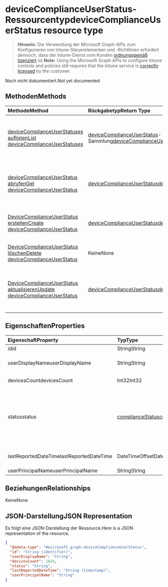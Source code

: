 # <a name="devicecomplianceuserstatus-resource-type"></a><span data-ttu-id="9febb-101">deviceComplianceUserStatus-Ressourcentyp</span><span class="sxs-lookup"><span data-stu-id="9febb-101">deviceComplianceUserStatus resource type</span></span>

> <span data-ttu-id="9febb-102">**Hinweis:** Die Verwendung der Microsoft Graph-APIs zum Konfigurieren von Intune-Steuerelementen und -Richtlinien erfordert dennoch, dass der Intune-Dienst vom Kunden [ordnungsgemäß lizenziert](https://go.microsoft.com/fwlink/?linkid=839381) ist.</span><span class="sxs-lookup"><span data-stu-id="9febb-102">**Note:** Using the Microsoft Graph APIs to configure Intune controls and policies still requires that the Intune service is [correctly licensed](https://go.microsoft.com/fwlink/?linkid=839381) by the customer.</span></span>

<span data-ttu-id="9febb-103">Noch nicht dokumentiert.</span><span class="sxs-lookup"><span data-stu-id="9febb-103">Not yet documented</span></span>
## <a name="methods"></a><span data-ttu-id="9febb-104">Methoden</span><span class="sxs-lookup"><span data-stu-id="9febb-104">Methods</span></span>
|<span data-ttu-id="9febb-105">Methode</span><span class="sxs-lookup"><span data-stu-id="9febb-105">Method</span></span>|<span data-ttu-id="9febb-106">Rückgabetyp</span><span class="sxs-lookup"><span data-stu-id="9febb-106">Return Type</span></span>|<span data-ttu-id="9febb-107">Beschreibung</span><span class="sxs-lookup"><span data-stu-id="9febb-107">Description</span></span>|
|:---|:---|:---|
|[<span data-ttu-id="9febb-108">deviceComplianceUserStatuses auflisten</span><span class="sxs-lookup"><span data-stu-id="9febb-108">List deviceComplianceUserStatuses</span></span>](../api/intune_deviceconfig_devicecomplianceuserstatus_list.md)|<span data-ttu-id="9febb-109">[deviceComplianceUserStatus](../resources/intune_deviceconfig_devicecomplianceuserstatus.md)-Sammlung</span><span class="sxs-lookup"><span data-stu-id="9febb-109">[deviceComplianceUserStatus](../resources/intune_deviceconfig_devicecomplianceuserstatus.md) collection</span></span>|<span data-ttu-id="9febb-110">Auflisten von Eigenschaften und Beziehungen der [deviceComplianceUserStatus](../resources/intune_deviceconfig_devicecomplianceuserstatus.md)-Objekte.</span><span class="sxs-lookup"><span data-stu-id="9febb-110">List properties and relationships of the [deviceComplianceUserStatus](../resources/intune_deviceconfig_devicecomplianceuserstatus.md) objects.</span></span>|
|[<span data-ttu-id="9febb-111">deviceComplianceUserStatus abrufen</span><span class="sxs-lookup"><span data-stu-id="9febb-111">Get deviceComplianceUserStatus</span></span>](../api/intune_deviceconfig_devicecomplianceuserstatus_get.md)|[<span data-ttu-id="9febb-112">deviceComplianceUserStatus</span><span class="sxs-lookup"><span data-stu-id="9febb-112">deviceComplianceUserStatus</span></span>](../resources/intune_deviceconfig_devicecomplianceuserstatus.md)|<span data-ttu-id="9febb-113">Lesen von Eigenschaften und Beziehungen des [deviceComplianceUserStatus](../resources/intune_deviceconfig_devicecomplianceuserstatus.md)-Objekts.</span><span class="sxs-lookup"><span data-stu-id="9febb-113">Read properties and relationships of the [deviceComplianceUserStatus](../resources/intune_deviceconfig_devicecomplianceuserstatus.md) object.</span></span>|
|[<span data-ttu-id="9febb-114">DeviceComplianceUserStatus erstellen</span><span class="sxs-lookup"><span data-stu-id="9febb-114">Create deviceComplianceUserStatus</span></span>](../api/intune_deviceconfig_devicecomplianceuserstatus_create.md)|[<span data-ttu-id="9febb-115">deviceComplianceUserStatus</span><span class="sxs-lookup"><span data-stu-id="9febb-115">deviceComplianceUserStatus</span></span>](../resources/intune_deviceconfig_devicecomplianceuserstatus.md)|<span data-ttu-id="9febb-116">Erstellen eines neuen [deviceComplianceUserStatus](../resources/intune_deviceconfig_devicecomplianceuserstatus.md)-Objekts.</span><span class="sxs-lookup"><span data-stu-id="9febb-116">Create a new [deviceComplianceUserStatus](../resources/intune_deviceconfig_devicecomplianceuserstatus.md) object.</span></span>|
|[<span data-ttu-id="9febb-117">DeviceComplianceUserStatus löschen</span><span class="sxs-lookup"><span data-stu-id="9febb-117">Delete deviceComplianceUserStatus</span></span>](../api/intune_deviceconfig_devicecomplianceuserstatus_delete.md)|<span data-ttu-id="9febb-118">Keine</span><span class="sxs-lookup"><span data-stu-id="9febb-118">None</span></span>|<span data-ttu-id="9febb-119">Löscht ein [deviceComplianceUserStatus](../resources/intune_deviceconfig_devicecomplianceuserstatus.md)-Objekt.</span><span class="sxs-lookup"><span data-stu-id="9febb-119">Deletes a [deviceComplianceUserStatus](../resources/intune_deviceconfig_devicecomplianceuserstatus.md).</span></span>|
|[<span data-ttu-id="9febb-120">DeviceComplianceUserStatus aktualisieren</span><span class="sxs-lookup"><span data-stu-id="9febb-120">Update deviceComplianceUserStatus</span></span>](../api/intune_deviceconfig_devicecomplianceuserstatus_update.md)|[<span data-ttu-id="9febb-121">deviceComplianceUserStatus</span><span class="sxs-lookup"><span data-stu-id="9febb-121">deviceComplianceUserStatus</span></span>](../resources/intune_deviceconfig_devicecomplianceuserstatus.md)|<span data-ttu-id="9febb-122">Aktualisieren der Eigenschaften eines [deviceComplianceUserStatus](../resources/intune_deviceconfig_devicecomplianceuserstatus.md)-Objekts.</span><span class="sxs-lookup"><span data-stu-id="9febb-122">Update the properties of a [deviceComplianceUserStatus](../resources/intune_deviceconfig_devicecomplianceuserstatus.md) object.</span></span>|

## <a name="properties"></a><span data-ttu-id="9febb-123">Eigenschaften</span><span class="sxs-lookup"><span data-stu-id="9febb-123">Properties</span></span>
|<span data-ttu-id="9febb-124">Eigenschaft</span><span class="sxs-lookup"><span data-stu-id="9febb-124">Property</span></span>|<span data-ttu-id="9febb-125">Typ</span><span class="sxs-lookup"><span data-stu-id="9febb-125">Type</span></span>|<span data-ttu-id="9febb-126">Beschreibung</span><span class="sxs-lookup"><span data-stu-id="9febb-126">Description</span></span>|
|:---|:---|:---|
|<span data-ttu-id="9febb-127">id</span><span class="sxs-lookup"><span data-stu-id="9febb-127">id</span></span>|<span data-ttu-id="9febb-128">String</span><span class="sxs-lookup"><span data-stu-id="9febb-128">String</span></span>|<span data-ttu-id="9febb-129">Schlüssel der Entität.</span><span class="sxs-lookup"><span data-stu-id="9febb-129">Key of the entity.</span></span>|
|<span data-ttu-id="9febb-130">userDisplayName</span><span class="sxs-lookup"><span data-stu-id="9febb-130">userDisplayName</span></span>|<span data-ttu-id="9febb-131">String</span><span class="sxs-lookup"><span data-stu-id="9febb-131">String</span></span>|<span data-ttu-id="9febb-132">Benutzername des DevicePolicyStatus</span><span class="sxs-lookup"><span data-stu-id="9febb-132">User name of the DevicePolicyStatus.</span></span>|
|<span data-ttu-id="9febb-133">devicesCount</span><span class="sxs-lookup"><span data-stu-id="9febb-133">devicesCount</span></span>|<span data-ttu-id="9febb-134">Int32</span><span class="sxs-lookup"><span data-stu-id="9febb-134">Int32</span></span>|<span data-ttu-id="9febb-135">Geräteanzahl für diesen Benutzer</span><span class="sxs-lookup"><span data-stu-id="9febb-135">Devices count for that user.</span></span>|
|<span data-ttu-id="9febb-136">status</span><span class="sxs-lookup"><span data-stu-id="9febb-136">status</span></span>|[<span data-ttu-id="9febb-137">complianceStatus</span><span class="sxs-lookup"><span data-stu-id="9febb-137">complianceStatus</span></span>](../resources/intune_shared_compliancestatus.md)|<span data-ttu-id="9febb-138">Konformitätsstatus des Richtlinienberichts.</span><span class="sxs-lookup"><span data-stu-id="9febb-138">Compliance status of the policy report.</span></span> <span data-ttu-id="9febb-139">Mögliche Werte sind: `unknown`, `notApplicable`, `compliant`, `remediated`, `nonCompliant`, `error`, `conflict` und `notAssigned`.</span><span class="sxs-lookup"><span data-stu-id="9febb-139">Possible values are: `unknown`, `notApplicable`, `compliant`, `remediated`, `nonCompliant`, `error`, `conflict`, `notAssigned`.</span></span>|
|<span data-ttu-id="9febb-140">lastReportedDateTime</span><span class="sxs-lookup"><span data-stu-id="9febb-140">lastReportedDateTime</span></span>|<span data-ttu-id="9febb-141">DateTimeOffset</span><span class="sxs-lookup"><span data-stu-id="9febb-141">DateTimeOffset</span></span>|<span data-ttu-id="9febb-142">Datum und Uhrzeit der letzten Änderung des Richtlinienberichts</span><span class="sxs-lookup"><span data-stu-id="9febb-142">Last modified date time of the policy report.</span></span>|
|<span data-ttu-id="9febb-143">userPrincipalName</span><span class="sxs-lookup"><span data-stu-id="9febb-143">userPrincipalName</span></span>|<span data-ttu-id="9febb-144">String</span><span class="sxs-lookup"><span data-stu-id="9febb-144">String</span></span>|<span data-ttu-id="9febb-145">UserPrincipalName.</span><span class="sxs-lookup"><span data-stu-id="9febb-145">UserPrincipalName.</span></span>|

## <a name="relationships"></a><span data-ttu-id="9febb-146">Beziehungen</span><span class="sxs-lookup"><span data-stu-id="9febb-146">Relationships</span></span>
<span data-ttu-id="9febb-147">Keine</span><span class="sxs-lookup"><span data-stu-id="9febb-147">None</span></span>
## <a name="json-representation"></a><span data-ttu-id="9febb-148">JSON-Darstellung</span><span class="sxs-lookup"><span data-stu-id="9febb-148">JSON Representation</span></span>
<span data-ttu-id="9febb-149">Es folgt eine JSON-Darstellung der Ressource.</span><span class="sxs-lookup"><span data-stu-id="9febb-149">Here is a JSON representation of the resource.</span></span>
<!-- {
  "blockType": "resource",
  "keyProperty": "id",
  "@odata.type": "microsoft.graph.deviceComplianceUserStatus"
}
-->
``` json
{
  "@odata.type": "#microsoft.graph.deviceComplianceUserStatus",
  "id": "String (identifier)",
  "userDisplayName": "String",
  "devicesCount": 1024,
  "status": "String",
  "lastReportedDateTime": "String (timestamp)",
  "userPrincipalName": "String"
}
```




